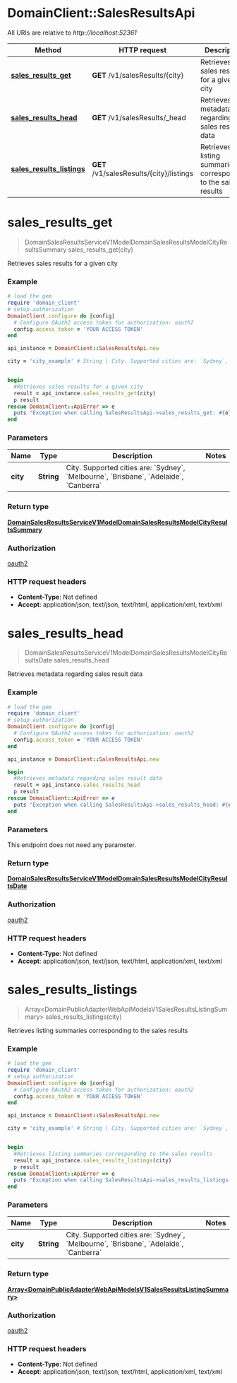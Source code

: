 # DomainClient::SalesResultsApi

All URIs are relative to *http://localhost:52361*

Method | HTTP request | Description
------------- | ------------- | -------------
[**sales_results_get**](SalesResultsApi.md#sales_results_get) | **GET** /v1/salesResults/{city} | Retrieves sales results for a given city
[**sales_results_head**](SalesResultsApi.md#sales_results_head) | **GET** /v1/salesResults/_head | Retrieves metadata regarding sales result data
[**sales_results_listings**](SalesResultsApi.md#sales_results_listings) | **GET** /v1/salesResults/{city}/listings | Retrieves listing summaries corresponding to the sales results


# **sales_results_get**
> DomainSalesResultsServiceV1ModelDomainSalesResultsModelCityResultsSummary sales_results_get(city)

Retrieves sales results for a given city

### Example
```ruby
# load the gem
require 'domain_client'
# setup authorization
DomainClient.configure do |config|
  # Configure OAuth2 access token for authorization: oauth2
  config.access_token = 'YOUR ACCESS TOKEN'
end

api_instance = DomainClient::SalesResultsApi.new

city = 'city_example' # String | City. Supported cities are: `Sydney`, `Melbourne`, `Brisbane`, `Adelaide`, `Canberra`


begin
  #Retrieves sales results for a given city
  result = api_instance.sales_results_get(city)
  p result
rescue DomainClient::ApiError => e
  puts "Exception when calling SalesResultsApi->sales_results_get: #{e}"
end
```

### Parameters

Name | Type | Description  | Notes
------------- | ------------- | ------------- | -------------
 **city** | **String**| City. Supported cities are: &#x60;Sydney&#x60;, &#x60;Melbourne&#x60;, &#x60;Brisbane&#x60;, &#x60;Adelaide&#x60;, &#x60;Canberra&#x60; | 

### Return type

[**DomainSalesResultsServiceV1ModelDomainSalesResultsModelCityResultsSummary**](DomainSalesResultsServiceV1ModelDomainSalesResultsModelCityResultsSummary.md)

### Authorization

[oauth2](../README.md#oauth2)

### HTTP request headers

 - **Content-Type**: Not defined
 - **Accept**: application/json, text/json, text/html, application/xml, text/xml



# **sales_results_head**
> DomainSalesResultsServiceV1ModelDomainSalesResultsModelCityResultsDate sales_results_head

Retrieves metadata regarding sales result data

### Example
```ruby
# load the gem
require 'domain_client'
# setup authorization
DomainClient.configure do |config|
  # Configure OAuth2 access token for authorization: oauth2
  config.access_token = 'YOUR ACCESS TOKEN'
end

api_instance = DomainClient::SalesResultsApi.new

begin
  #Retrieves metadata regarding sales result data
  result = api_instance.sales_results_head
  p result
rescue DomainClient::ApiError => e
  puts "Exception when calling SalesResultsApi->sales_results_head: #{e}"
end
```

### Parameters
This endpoint does not need any parameter.

### Return type

[**DomainSalesResultsServiceV1ModelDomainSalesResultsModelCityResultsDate**](DomainSalesResultsServiceV1ModelDomainSalesResultsModelCityResultsDate.md)

### Authorization

[oauth2](../README.md#oauth2)

### HTTP request headers

 - **Content-Type**: Not defined
 - **Accept**: application/json, text/json, text/html, application/xml, text/xml



# **sales_results_listings**
> Array&lt;DomainPublicAdapterWebApiModelsV1SalesResultsListingSummary&gt; sales_results_listings(city)

Retrieves listing summaries corresponding to the sales results

### Example
```ruby
# load the gem
require 'domain_client'
# setup authorization
DomainClient.configure do |config|
  # Configure OAuth2 access token for authorization: oauth2
  config.access_token = 'YOUR ACCESS TOKEN'
end

api_instance = DomainClient::SalesResultsApi.new

city = 'city_example' # String | City. Supported cities are: `Sydney`, `Melbourne`, `Brisbane`, `Adelaide`, `Canberra`


begin
  #Retrieves listing summaries corresponding to the sales results
  result = api_instance.sales_results_listings(city)
  p result
rescue DomainClient::ApiError => e
  puts "Exception when calling SalesResultsApi->sales_results_listings: #{e}"
end
```

### Parameters

Name | Type | Description  | Notes
------------- | ------------- | ------------- | -------------
 **city** | **String**| City. Supported cities are: &#x60;Sydney&#x60;, &#x60;Melbourne&#x60;, &#x60;Brisbane&#x60;, &#x60;Adelaide&#x60;, &#x60;Canberra&#x60; | 

### Return type

[**Array&lt;DomainPublicAdapterWebApiModelsV1SalesResultsListingSummary&gt;**](DomainPublicAdapterWebApiModelsV1SalesResultsListingSummary.md)

### Authorization

[oauth2](../README.md#oauth2)

### HTTP request headers

 - **Content-Type**: Not defined
 - **Accept**: application/json, text/json, text/html, application/xml, text/xml



